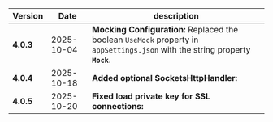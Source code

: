 | Version | Date | description |
|---|---|---|
| **4.0.3** | 2025-10-04 | **Mocking Configuration:** Replaced the boolean `UseMock` property in `appSettings.json` with the string property **`Mock`**. |
| **4.0.4** | 2025-10-18 | **Added optional SocketsHttpHandler:** |
| **4.0.5** | 2025-10-20 | **Fixed load private key for SSL connections:** |
